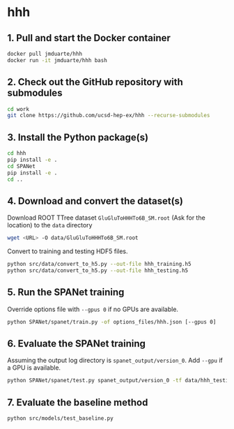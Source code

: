 # hhh

## 1. Pull and start the Docker container
```bash
docker pull jmduarte/hhh
docker run -it jmduarte/hhh bash
```

## 2. Check out the GitHub repository with submodules
```bash
cd work
git clone https://github.com/ucsd-hep-ex/hhh --recurse-submodules
```

## 3. Install the Python package(s)
```bash
cd hhh
pip install -e .
cd SPANet
pip install -e .
cd ..
```

## 4. Download and convert the dataset(s)
Download ROOT TTree dataset `GluGluToHHHTo6B_SM.root` (Ask for the location) to the `data` directory

```bash
wget <URL> -O data/GluGluToHHHTo6B_SM.root
```

Convert to training and testing HDF5 files.
```bash
python src/data/convert_to_h5.py --out-file hhh_training.h5
python src/data/convert_to_h5.py --out-file hhh_testing.h5
```

## 5. Run the SPANet training
Override options file with `--gpus 0` if no GPUs are available.
```bash
python SPANet/spanet/train.py -of options_files/hhh.json [--gpus 0]
```

## 6. Evaluate the SPANet training
Assuming the output log directory is `spanet_output/version_0`.
Add `--gpu` if a GPU is available.
```bash
python SPANet/spanet/test.py spanet_output/version_0 -tf data/hhh_testing.h5 [--gpu]
```

## 7. Evaluate the baseline method
```bash
python src/models/test_baseline.py
```
